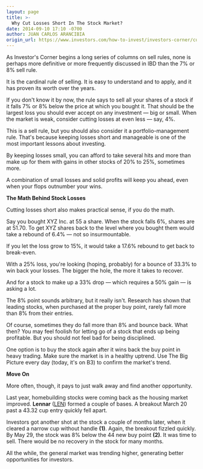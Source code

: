 ```yaml
---
layout: page
title: >-
  Why Cut Losses Short In The Stock Market?
date: 2014-09-10 17:10 -0700
author: JUAN CARLOS ARANCIBIA
origin_url: https://www.investors.com/how-to-invest/investors-corner/cut-stock-losses-short-at-8-percent/
---
```


As Investor's Corner begins a long series of columns on sell rules, none is perhaps more definitive or more frequently discussed in IBD than the 7% or 8% sell rule.

It is the cardinal rule of selling. It is easy to understand and to apply, and it has proven its worth over the years.

If you don't know it by now, the rule says to sell all your shares of a stock if it falls 7% or 8% below the price at which you bought it. That should be the largest loss you should ever accept on any investment — big or small. When the market is weak, consider cutting losses at even less — say, 4%.

This is a sell rule, but you should also consider it a portfolio-management rule. That's because keeping losses short and manageable is one of the most important lessons about investing.

By keeping losses small, you can afford to take several hits and more than make up for them with gains in other stocks of 20% to 25%, sometimes more.

A combination of small losses and solid profits will keep you ahead, even when your flops outnumber your wins.

**The Math Behind Stock Losses**

Cutting losses short also makes practical sense, if you do the math.

Say you bought XYZ Inc. at 55 a share. When the stock falls 6%, shares are at 51.70. To get XYZ shares back to the level where you bought them would take a rebound of 6.4% — not so insurmountable.

If you let the loss grow to 15%, it would take a 17.6% rebound to get back to break-even.

With a 25% loss, you're looking (hoping, probably) for a bounce of 33.3% to win back your losses. The bigger the hole, the more it takes to recover.

And for a stock to make up a 33% drop — which requires a 50% gain — is asking a lot.

The 8% point sounds arbitrary, but it really isn't. Research has shown that leading stocks, when purchased at the proper buy point, rarely fall more than 8% from their entries.

Of course, sometimes they do fall more than 8% and bounce back. What then? You may feel foolish for letting go of a stock that ends up being profitable. But you should not feel bad for being disciplined.

One option is to buy the stock again after it wins back the buy point in heavy trading. Make sure the market is in a healthy uptrend. Use The Big Picture every day (today, it's on B3) to confirm the market's trend.

**Move On**

More often, though, it pays to just walk away and find another opportunity.

Last year, homebuilding stocks were coming back as the housing market improved. **Lennar** ([LEN](https://research.investors.com/quote.aspx?symbol=LEN)) formed a couple of bases. A breakout March 20 past a 43.32 cup entry quickly fell apart.

Investors got another shot at the stock a couple of months later, when it cleared a narrow cup without handle **(1)**. Again, the breakout fizzled quickly. By May 29, the stock was 8% below the 44 new buy point **(2)**. It was time to sell. There would be no recovery in the stock for many months.

All the while, the general market was trending higher, generating better opportunities for investors.
